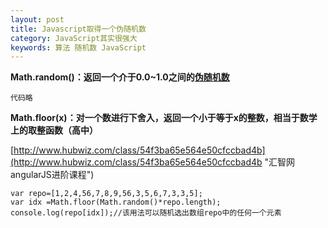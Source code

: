 ```yaml
---
layout: post
title: Javascript取得一个伪随机数
category: JavaScript其实很强大
keywords: 算法 随机数 JavaScript
---
```



**Math.random()：返回一个介于0.0~1.0之间的[伪随机数](https://zh.wikipedia.org/wiki/%E4%BC%AA%E9%9A%8F%E6%9C%BA%E6%80%A7 "维基百科关于伪随机数的解释")**

	代码略

**Math.floor(x)：对一个数进行下舍入，返回一个小于等于x的整数，相当于数学上的取整函数（高中）**

[http://www.hubwiz.com/class/54f3ba65e564e50cfccbad4b](http://www.hubwiz.com/class/54f3ba65e564e50cfccbad4b "汇智网angularJS进阶课程")

	var repo=[1,2,4,56,7,8,9,56,3,5,6,7,3,3,5];
	var idx =Math.floor(Math.random()*repo.length);
	console.log(repo[idx]);//该用法可以随机选出数组repo中的任何一个元素